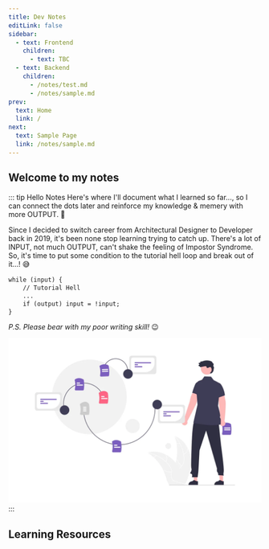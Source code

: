 ```yaml
---
title: Dev Notes
editLink: false
sidebar:
  - text: Frontend
    children: 
      - text: TBC
  - text: Backend
    children: 
      - /notes/test.md
      - /notes/sample.md
prev:
  text: Home
  link: /
next:
  text: Sample Page
  link: /notes/sample.md
---
```


## Welcome to my notes

::: tip Hello Notes
Here's where I'll document what I learned so far..., so I can connect the dots later and reinforce my knowledge & memery with more OUTPUT. :monocle_face:

Since I decided to switch career from Architectural Designer to Developer back in 2019, it's been none stop learning trying to catch up. There's a lot of INPUT, not much OUTPUT, can't shake the feeling of Impostor Syndrome. So, it's time to put some condition to the tutorial hell loop and break out of it...! :sweat_smile:

``` js:no-line-numbers
while (input) {
    // Tutorial Hell
    ...
    if (output) input = !input;
}
```

*P.S. Please bear with my poor writing skill!* :wink:

![Thought process from unDraw](/notes/thought_process.webp)
:::

## Learning Resources
